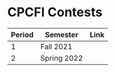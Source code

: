 # CPCFI Contests

| Period | Semester | Link |
| ------ | -------- | ---- |
| 1 | Fall 2021 |  |
| 2  | Spring 2022  |   |
